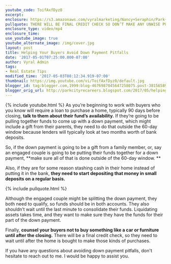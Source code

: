 ```yaml
---
youtube_code: ToifAxfDyz0
excerpt:
enclosure: https://s3.amazonaws.com/vyralmarketing/Nancy+Seraphin/Park+City+Real+Estate+Careers-+How+to+Avoid+Down+Payment+Pitfalls.mp4
pullquote: THERE WILL BE FINAL CREDIT CHECK SO DON’T MAKE ANY UNWISE PURCHASES.
enclosure_type: video/mp4
enclosure_time:
use_youtube_image: true
youtube_alternate_image: /img/cover.jpg
layout: post
title: Helping Your Buyers Avoid Down Payment Pitfalls
date: '2017-05-01T07:25:00.000-07:00'
author: Vyral Admin
tags:
- Real Estate Tips
modified_time: '2017-05-03T08:12:34.919-07:00'
thumbnail: https://img.youtube.com/vi/ToifAxfDyz0/default.jpg
blogger_id: tag:blogger.com,1999:blog-4676987045647258075.post-3815658977218574335
blogger_orig_url: http://parkcityrecareers.blogspot.com/2017/05/helping-your-buyers-avoid-down-payment.html
---
```

{% include youtube.html %}
As you’re beginning to work with buyers who you know will require a loan to purchase a home, typically 90 days before closing, **talk to them about their fund’s availability.** If they’re going to be pulling together funds to come up with a down payment, which might include a gift from their parents, they need to do that outside the 60-day window because lenders will typically look at two months worth of bank deposits.

So, if the down payment is going to be a gift from a family member, or, say an engaged couple is going to be putting their funds together for a down payment, **make sure all of that is done outside of the 60-day window. **

Also, if they are for some reason stashing cash in their home instead of putting it in the bank, **they need to start depositing that money in small deposits on a regular basis.**

{% include pullquote.html %}

Although the engaged couple might be splitting the down payment, they both need to qualify, so funds should be in both accounts. They also shouldn’t wait until the last minute to consolidate their funds. Liquidating assets takes time, and they want to make sure they have the funds for their part of the down payment.

Finally, **counsel your buyers not to buy something like a car or furniture until after the closing.** There will be a final credit check, so they need to wait until after the home is bought to make those kinds of purchases.

If you have any questions about avoiding down payment pitfalls, don't hesitate to reach out to me. I would be happy to assist you.
